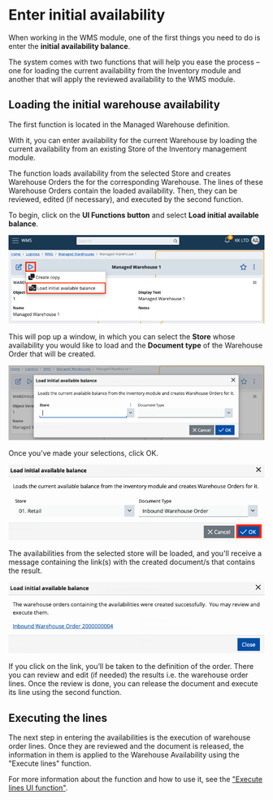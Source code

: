 # Enter initial availability

When working in the WMS module, one of the first things you need to do is enter the **initial availability balance**. 

The system comes with two functions that will help you ease the process – one for loading the current availability from the Inventory module and another that will apply the reviewed availability to the WMS module.

## Loading the initial warehouse availability

The first function is located in the Managed Warehouse definition. 

With it, you can enter availability for the current Warehouse by loading the current availability from an existing Store of the Inventory management module. 

The function loads availability from the selected Store and creates Warehouse Orders the for the corresponding Warehouse. The lines of these Warehouse Orders contain the loaded availability.  Then, they can be reviewed, edited (if necessary), and executed by the second function.

To begin, click on the **UI Functions button** and select **Load initial available balance**.

![Picture](pictures/loadinitbalance.png)

This will pop up a window, in which you can select the **Store** whose availability you would like to load and the **Document type** of the Warehouse Order that will be created.

![Picture](pictures/window.png)

Once you’ve made your selections, click OK.

![Picture](pictures/button-ok.png)

The availabilities from the selected store will be loaded, and you'll receive a message containing the link(s) with the created document/s that contains the result.

![Picture](pictures/message-link.png)

If you click on the link, you’ll be taken to the definition of the order. There you can review and edit (if needed) the results i.e. the warehouse order lines. Once the review is done,  you can release the document and execute its line using the second function.

## Executing the lines

The next step in entering the availabilities is the execution of warehouse order lines. Once they are reviewed and the document is released, the information in them is applied to the Warehouse Availability using the "Execute lines" function. 

For more information about the function and how to use it, see the ["Execute lines UI function"](/modules/logistics/wms/how-to/execute-order-lines.md#execute-lines-ui-function).
